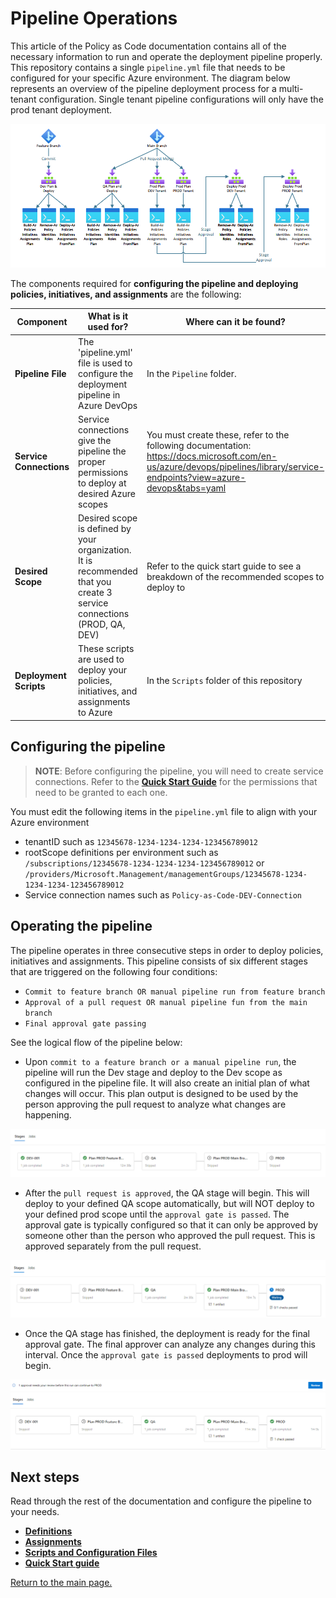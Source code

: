# Pipeline Operations

This article of the Policy as Code documentation contains all of the necessary information to run and operate the deployment pipeline properly. This repository contains a single `pipeline.yml` file that needs to be configured for your specific Azure environment.
The diagram below represents an overview of the pipeline deployment process for a multi-tenant configuration. Single tenant pipeline configurations will only have the prod tenant deployment.

![image.png](https://github.com/Azure/enterprise-azure-policy-as-code/blob/main/Docs/Images/PipelineOverview.PNG)

The components required for **configuring the pipeline and deploying policies, initiatives, and assignments** are the following:

| Component | What is it used for? | Where can it be found? |
|--|--|--|
| **Pipeline File** | The 'pipeline.yml' file is used to configure the deployment pipeline in Azure DevOps | In the `Pipeline` folder. |
| **Service Connections** | Service connections give the pipeline the proper permissions to deploy at desired Azure scopes | You must create these, refer to the following documentation:  https://docs.microsoft.com/en-us/azure/devops/pipelines/library/service-endpoints?view=azure-devops&tabs=yaml |
| **Desired Scope** | Desired scope is defined by your organization. It is recommended that you create 3 service connections (PROD, QA, DEV) | Refer to the quick start guide to see a breakdown of the recommended scopes to deploy to |
| **Deployment Scripts** | These scripts are used to deploy your policies, initiatives, and assignments to Azure | In the `Scripts` folder of this repository |

## Configuring the pipeline
> **NOTE**: Before configuring the pipeline, you will need to create service connections. Refer to the **[Quick Start Guide](../ReadMe.md)** for the permissions that need to be granted to each one.

You must edit the following items in the `pipeline.yml` file to align with your Azure environment
 - tenantID such as `12345678-1234-1234-1234-123456789012`
 - rootScope definitions per environment such as `/subscriptions/12345678-1234-1234-1234-123456789012` or `/providers/Microsoft.Management/managementGroups/12345678-1234-1234-1234-123456789012`
 - Service connection names such as `Policy-as-Code-DEV-Connection`

## Operating the pipeline

The pipeline operates in three consecutive steps in order to deploy policies, initiatives and assignments. This pipeline consists of six different stages that are triggered on the following four conditions:
- `Commit to feature branch OR manual pipeline run from feature branch`
- `Approval of a pull request OR manual pipeline fun from the main branch`
- `Final approval gate passing`

See the logical flow of the pipeline below:
- Upon `commit to a feature branch or a manual pipeline run`, the pipeline will run the Dev stage and deploy to the Dev scope as configured in the pipeline file. It will also create an initial plan of what changes will occur. This plan output is designed to be used by the person approving the pull request to analyze what changes are happening.

![image.png](https://github.com/Azure/enterprise-azure-policy-as-code/blob/main/Docs/Images/FiveStageCommit.PNG)

- After the `pull request is approved`, the QA stage will begin. This will deploy to your defined QA scope automatically, but will NOT deploy to your defined prod scope until the `approval gate is passed`. The approval gate is typically configured so that it can only be approved by someone other than the person who approved the pull request. This is approved separately from the pull request.

![image.png](https://github.com/Azure/enterprise-azure-policy-as-code/blob/main/Docs/Images/5StagePRApproval.PNG)

- Once the QA stage has finished, the deployment is ready for the final approval gate. The final approver can analyze any changes during this interval. Once the `approval gate is passed` deployments to prod will begin.

![image.png](https://github.com/Azure/enterprise-azure-policy-as-code/blob/main/Docs/Images/ApprovalGate.PNG)
![image.png](https://github.com/Azure/enterprise-azure-policy-as-code/blob/main/Docs/Images/5stageFinalDeployment.PNG)

## Next steps
Read through the rest of the documentation and configure the pipeline to your needs.

- **[Definitions](https://github.com/Azure/enterprise-azure-policy-as-code/blob/main/Docs/Definitions.md)**
- **[Assignments](https://github.com/Azure/enterprise-azure-policy-as-code/blob/main/Docs/Assignments.md)**
- **[Scripts and Configuration Files](https://github.com/Azure/enterprise-azure-policy-as-code/blob/main/Docs/ScriptsAndConfigurationFiles.md)**
- **[Quick Start guide](https://github.com/Azure/enterprise-azure-policy-as-code#readme)**

[Return to the main page.](https://github.com/Azure/enterprise-azure-policy-as-code)
